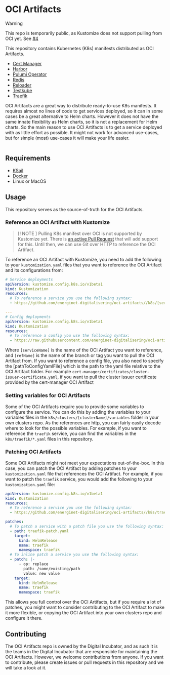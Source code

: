 # OCI Artifacts

> [!WARNING]
> This repo is temporarily public, as Kustomize does not support pulling from OCI yet. See [#4](https://github.com/energinet-digitalisering/oci-artifacts/issues/4)


This repository contains Kubernetes (K8s) manifests distributed as OCI Artifacts.

- [Cert Manager](k8s/cert-manager/README.md)
- [Harbor](k8s/harbor/README.md)
- [Pulumi Operator](k8s/pulumi-operator/README.md)
- [Redis](k8s/redis/README.md)
- [Reloader](k8s/reloader/README.md)
- [Testkube](k8s/testkube/README.md)
- [Traefik](k8s/traefik/README.md)

OCI Artifacts are a great way to distribute ready-to-use K8s manifests. It requires almost no lines of code to get services deployed, so it can in some cases be a great alternative to Helm charts. However it does not have the same innate flexibility as Helm charts, so it is not a replacement for Helm charts. So the main reason to use OCI Artifacts is to get a service deployed with as little effort as possible. It might not work for advanced use-cases, but for simple (most) use-cases it will make your life easier.

<!-- readme-tree start -->
 ```
 ```
 <!-- readme-tree end -->

## Requirements

- [KSail](https://github.com/devantler/ksail)
- [Docker](https://www.docker.com/)
- Linux or MacOS

## Usage

This repository serves as the source-of-truth for the OCI Artifacts.

### Reference an OCI Artifact with Kustomize

> [! NOTE ]
> Pulling K8s manifest over OCI is not supported by Kustomize yet. There is [an active Pull Request](https://github.com/kubernetes-sigs/kustomize/pull/5147) that will add support for this. Until then, we can use Git over HTTP to reference the OCI Artifact.

To reference an OCI Artifact with Kustomize, you need to add the following to your `kustomization.yaml` files that you want to reference the OCI Artifact and its configurations from:

```yaml
# Service deployments
apiVersion: kustomize.config.k8s.io/v1beta1
kind: Kustomization
resources:
  # To reference a service you use the following syntax:
  - https://github.com/energinet-digitalisering/oci-artifacts//k8s/[serviceName]?ref=[refName]

---
# Config deployments
apiVersion: kustomize.config.k8s.io/v1beta1
kind: Kustomization
resources:
  # To reference a config you use the following syntax:
  - https://raw.githubusercontent.com/energinet-digitalisering/oci-artifacts/[refName]/k8s/[serviceName]/[pathToConfigYamlFile]
```

Where `[serviceName]` is the name of the OCI Artifact you want to reference, and `[refName]` is the name of the branch or tag you want to pull the OCI Artifact from. If you want to reference a config file, you also need to specify the [pathToConfigYamlFile] which is the path to the yaml file relative to the OCI Artifact folder. For example `cert-manager/certificates/cluster-issuer-certificate.yaml`, if you want to pull the cluster issuer certificate provided by the cert-manager OCI Artifact

### Setting variables for OCI Artifacts

Some of the OCI Artifacts require you to provide some variables to configure the service. You can do this by adding the variables to your variables files in the `k8s/clusters/[clusterName]/variables` folder in your own clusters repo. As the references are http, you can fairly easily decode where to look for the possible variables. For example, if you want to reference the `traefik` service, you can find the variables in the `k8s/traefik/*.yaml` files in this repository.

### Patching OCI Artifacts

Some OCI Artifacts might not meet your expectations out-of-the-box. In this case, you can patch the OCI Artifact by adding patches to your `kustomization.yaml` file that references the OCI Artifact. For example, if you want to patch the `traefik` service, you would add the following to your `kustomization.yaml` file:

```yaml
apiVersion: kustomize.config.k8s.io/v1beta1
kind: Kustomization
resources:
  # To reference a service you use the following syntax:
  - https://github.com/energinet-digitalisering/oci-artifacts//k8s/traefik?ref=v0.0.3

patches:
  # To patch a service with a patch file you use the following syntax:
  - path: traefik-patch.yaml
    target:
      kind: HelmRelease
      name: traefik
      namespace: traefik
  # To inline patch a service you use the following syntax:
  - patch: |-
      - op: replace
        path: /some/existing/path
        value: new value
    target:
      kind: HelmRelease
      name: traefik
      namespace: traefik
```

This allows you full control over the OCI Artifacts, but if you require a lot of patches, you might want to consider contributing to the OCI Artifact to make it more flexible, or copying the OCI Artifact into your own clusters repo and configure it there.

## Contributing

The OCI Artifacts repo is owned by the Digital Incubator, and as such it is the teams in the Digital Incubator that are responsible for maintaining the OCI Artifacts. However, we welcome contributions from anyone. If you want to contribute, please create issues or pull requests in this repository and we will take a look at it.
